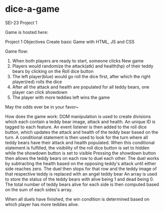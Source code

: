 # dice-a-game

SEI-23 Project 1

Game is hosted here: 

Project 1 Objectives
Create basic Game with HTML, JS and CSS

Game flow:
1. When both players are ready to start, someone clicks New game
2. Players would randomize the attack(atk) and health(hp) of their teddy bears by clicking on the Roll dice button
3. The left player(blue) would go roll the dice first, after which the right player(red) rolls the dice 
4. After all the attack and health are populated for all teddy bears, one player can click showdown
5. The player with more teddies left wins the game

May the odds ever be in your favor~

How does the game work:
DOM manipulation is used to create divisions which each contain a teddy bear image, attack and health. An unique ID is tagged to each feature.
An event listener is then added to the roll dice button, which updates the attack and health of the teddy bear based on the turn.
A conditional statement is then used to look for the turn where all teddy bears have their attack and health populated.
When this conditional statement is fulfilled, the visibility of the roll dice button is set to hidden while the showdown button is set to visible
Pressing the showdown button then allows the teddy bears on each row to duel each other. 
The duel works by subtracting the health based on the opposing teddy's attack until either side reaches zero.
The duel then stops for that row and the teddy image of that respective teddy is replaced with an angel teddy bear
An array is used to store the status of the teddy bears with alive being 1 and dead being 0.
The total number of teddy bears alive for each side is then computed based on the sum of each sides's array.

When all duels have finished, the win condition is determined based on which player has more teddies alive.
